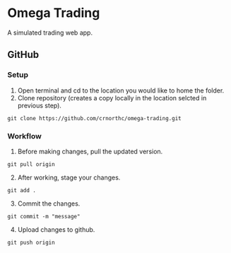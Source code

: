 # Omega Trading
A simulated trading web app.

## GitHub
### Setup
1. Open terminal and cd to the location you would like to home the folder.
2. Clone repository (creates a copy locally in the location selcted in previous step).
```
git clone https://github.com/crnorthc/omega-trading.git
```

### Workflow 
1. Before making changes, pull the updated version.
```
git pull origin
```
2. After working, stage your changes.
```
git add .
```
3. Commit the changes.
```
git commit -m "message"
```
4. Upload changes to github.
```
git push origin
```